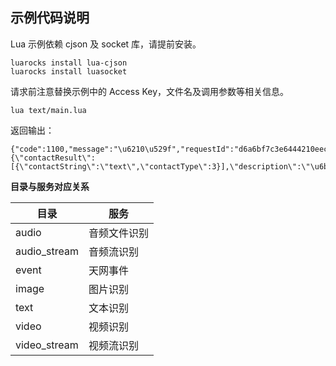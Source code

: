 ## 示例代码说明

Lua 示例依赖 cjson 及 socket 库，请提前安装。

```shell script
luarocks install lua-cjson
luarocks install luasocket
```

请求前注意替换示例中的 Access Key，文件名及调用参数等相关信息。

```shell script
lua text/main.lua
```

返回输出：
```text
{"code":1100,"message":"\u6210\u529f","requestId":"d6a6bf7c3e6444210eec82f766b2580a","score":0,"riskLevel":"PASS","detail":"{\"contactResult\":[{\"contactString\":\"text\",\"contactType\":3}],\"description\":\"\u6b63\u5e38\",\"descriptionV2\":\"\u6b63\u5e38\",\"model\":\"M1000\",\"riskType\":0,\"sexy_risk_tokenid\":0}","status":0}
```

**目录与服务对应关系**

| 目录 | 服务 |
| --- | --- |
| audio | 音频文件识别 |
| audio_stream | 音频流识别 |
| event | 天网事件 |
| image | 图片识别 |
| text | 文本识别 |
| video | 视频识别 |
| video_stream| 视频流识别 |
